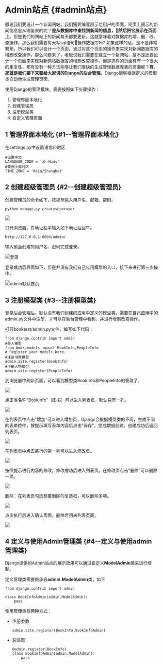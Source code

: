 # Admin站点 {#admin站点}

假设我们要设计一个新闻网站，我们需要编写展示给用户的页面，网页上展示的新闻信息是从哪里来的呢？**是从数据库中查找到新闻的信息，然后把它展示在页面上**。但是我们的网站上的新闻每天都要更新，这就意味着对数据库的增、删、改、查操作，那么我们需要每天写sql语句操作数据库吗? 如果这样的话，是不是非常繁琐，所以我们可以设计一个页面，通过对这个页面的操作来实现对新闻数据库的增删改查操作。那么问题来了，老板说我们需要在建立一个新网站，是不是还要设计一个页面来实现对新网站数据库的增删改查操作，但是这样的页面具有一个很大的重复性，那有没有一种方法能够让我们很快的生成管理数据库表的页面呢？**有，那就是我们接下来要给大家讲的Django的后台管理**。Django能够根据定义的模型类自动地生成管理页面。

使用Django的管理模块，需要按照如下步骤操作：

1. 管理界面本地化
2. 创建管理员
3. 注册模型类
4. 自定义管理页面

## 1 管理界面本地化 {#1--管理界面本地化}

在settings.py中设置语言和时区

```
#设置中文
LANGUAGE_CODE = 'zh-Hans'
#亚洲上海时区
TIME_ZONE = 'Asia/Shanghai'
```

## 2 创建超级管理员 {#2--创建超级管理员}

创建管理员的命令如下，按提示输入用户名、邮箱、密码。

```
python manage.py createsuperuser
```

![](/assets/创建站点管理员.png)

打开浏览器，在地址栏中输入如下地址后回车。

```
http://127.0.0.1:8000/admin/
```

输入前面创建的用户名、密码完成登录。

![](/assets/登陆站点.png "登录")

登录成功后界面如下，但是并没有我们自己应用模型的入口，接下来进行第三步操作。

![](/assets/登陆站点成功.png "admin默认首页")

## 3 注册模型类 {#3--注册模型类}

登录后台管理后，默认没有我们创建的应用中定义的模型类，需要在自己应用中的admin.py文件中注册，才可以在后台管理中看到，并进行增删改查操作。

打开booktest/admin.py文件，编写如下代码：

```
from django.contrib import admin
#导入模型
from book.models import BookInfo,PeopleInfo
# Register your models here.
#注册书籍模型
admin.site.register(BookInfo)
#注册人物模型
admin.site.register(PeopleInfo)
```

到浏览器中刷新页面，可以看到模型类BookInfo和PeopleInfo的管理了。

![](/assets/show.png)

点击类名称"BookInfo"（图书）可以进入列表页，默认只有一列。

![](/assets/admin_one.png)

在列表页中点击"增加"可以进入增加页，Django会根据模型类的不同，生成不同的表单控件，按提示填写表单内容后点击"保存"，完成数据创建，创建成功后返回列表页。

![](/assets/admin_add.png)

在列表页中点击某行的第一列可以进入修改页。

![](/assets/admin_show.png)

按照提示进行内容的修改，修改成功后进入列表页。在修改页点击“删除”可以删除一项。

![](/assets/admin_delete.png)

删除：在列表页勾选想要删除的复选框，可以删除多项。

![](/assets/delete.png)

点击执行后进入确认页面，删除后回来列表页面。

![](/assets/delete_confirm.png)

## 4 定义与使用Admin管理类 {#4--定义与使用admin管理类}

Django提供的Admin站点的展示效果可以通过自定义**ModelAdmin**类来进行控制。

定义管理类需要继承自**admin.ModelAdmin**类，如下

```
from django.contrib import admin

class BookInfoAdmin(admin.ModelAdmin):
    pass
```

使用管理类有两种方式：

* 注册参数

  ```
  admin.site.register(BookInfo,BookInfoAdmin)
  ```

* 装饰器

  ```
  @admin.register(BookInfo)
  class BookInfoAdmin(admin.ModelAdmin):
      pass
  ```



